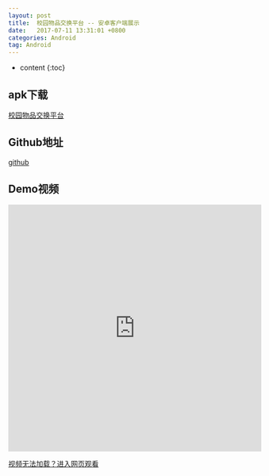 ```yaml
---
layout: post
title:  校园物品交换平台 -- 安卓客户端展示
date:   2017-07-11 13:31:01 +0800
categories: Android
tag: Android
---
```


* content
{:toc}


## apk下载
<a href="{{ '/src/Market.apk' | prepend: site.baseurl }}">校园物品交换平台</a>

## Github地址
<a href="https://github.com/dsknight/CampusMarket_Flames">github</a>

## Demo视频

<iframe height='498' width='510' src='http://player.youku.com/embed/XMjg4MTgwNDg4MA==' frameborder='0'></iframe>


<a href="http://v.youku.com/v_show/id_XMjg4MTgwNDg4MA==.html?spm=a2h0k.8191407.0.0&from=s1.8-1-1.2">视频无法加载？进入网页观看</a>




